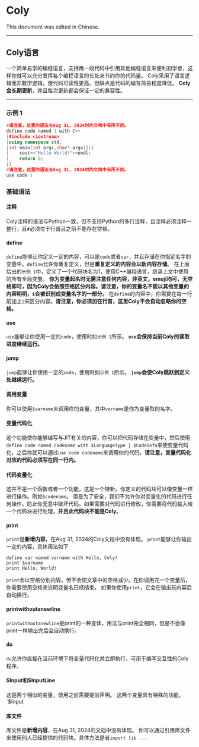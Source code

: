 # Coly

This document was edited in Chinese.

---

## Coly语言

一个简单易学的编程语言，支持再一段代码中引用其他编程语言来便利初学者，这样你就可以充分发挥各个编程语言的长处来节约你的代码量。
Coly采用了语言逻辑而非数学逻辑，使代码可读性更高。但缺点是代码的编写简易程度降低。
**Coly会长期更新**，并且每次更新都会保证一定的兼容性。

---

### 示例 1

```cpp
#请注意，这里的语法与Aug 31, 2024时的文档中有所不同。
define code named 1 with C++
|#include <iostream>
|using namespace std;
|int main(int argc,char* argv[]){
|    cout<<"Hello World!"<<endl;
|    return 0;
|}
#请注意，这里的语法与Aug 31, 2024时的文档中有所不同。
use code 1
```

### 基础语法

#### 注释

Coly注释的语法与Python一致，但不支持Python的多行注释，且注释必须注释一整行，且`#`必须位于行首且之前不能存在空格。
#### define

`define`能够让你定义一定的内容，可以是`code`或者`var`，并且存储在你指定名字的变量中。`define`允许你重复定义，但是**重复定义的内容会以新内容存储**。
在上面给出的`示例 1`中，定义了一个代码块名为1，使用C++编程语言，继承上文中使用的所有全局变量。
**你为变量起名时无需注意任何内容，非英文，emoji均可，无空格即可，因为Coly会依照空格区分内容。请注意，你的变量名不能以其他变量的内容明明，`$`会被识别成变量名字的一部分。**
在`define`的内容中，你需要在每一行前加上`|`来区分内容。**请注意，你必须加在行首，这里Coly不会自动忽略你的空格。**

#### use

`use`能够让你使用一定的`code`，使用时如`示例 1`所示。
**`use`会保持当前Coly的读取进度继续运行。**

#### jump

`jump`能够让你使用一定的`code`，使用时如`示例 1`所示。
**`jump`会使Coly跳跃到定义处继续运行。**

#### 调用变量

你可以使用`$varname`来调用你的变量，其中`varname`是你为变量取的名字。

#### 变量代码化

这个功能使你能够编写与JIT有关的内容，你可以把代码存储在变量中，然后使用`define code named codename with $LanguageType | $CodeInfo`来使变量代码化，之后你就可以通过`use code codename`来调用你的代码。**请注意，变量代码化对应的代码必须写在同一行内。**

#### 代码变量化

这并不是一个函数或者一个功能，这是一个特新。你定义的代码块可以像变量一样进行操作。例如`$codename`。
但是为了安全，我们不允许你对变量化的代码进行任何操作，防止你无意中破坏代码。如果需要对代码进行修改，你需要将代码输入给一个代码块进行处理，**并且此代码块不能是Coly**。

#### print

`print`是**新增内容**，在Aug 31, 2024的Coly文档中没有体现。
`print`能够让你输出一定的内容，具体用法如下
```coly
define var named varname with Hello, Coly!
print $varname
print Hello, World!
```
`print`会以空格分别内容，但不会使文章中的空格减少。在你调用完一个变量后，你需要使用空格来说明变量名已经结束。
如果你使用`print`，它会在输出玩内容后自动换行。

#### printwithoutanewline

`printwithoutanewline`是print的一种变体，用法与print完全相同，但是不会像print一样输出完后会自动换行。

#### do

`do`允许你直接在当前环境下将变量代码化并立即执行，可用于编写交互性的Coly程序。

#### \$Input和\$InputLine

这是两个相似的变量，使用之前需要提前声明。
这两个变量具有特殊的功能，`$Input

#### 库文件

库文件是**新增内容**，在Aug 31, 2024的文档中没有体现。
你可以通过引用库文件来使用别人已经提供的代码块。具体方法是者`import lib ...`